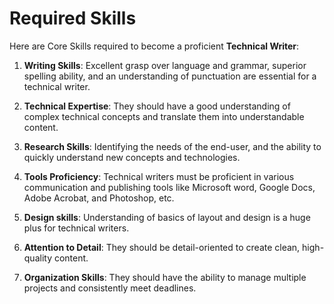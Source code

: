 # Required Skills

Here are Core Skills required to become a proficient **Technical Writer**:

1. **Writing Skills**: Excellent grasp over language and grammar, superior spelling ability, and an understanding of punctuation are essential for a technical writer. 

2. **Technical Expertise**: They should have a good understanding of complex technical concepts and translate them into understandable content. 

3. **Research Skills**: Identifying the needs of the end-user, and the ability to quickly understand new concepts and technologies.

4. **Tools Proficiency**: Technical writers must be proficient in various communication and publishing tools like Microsoft word, Google Docs, Adobe Acrobat, and Photoshop, etc. 

5. **Design skills**: Understanding of basics of layout and design is a huge plus for technical writers. 

6. **Attention to Detail**: They should be detail-oriented to create clean, high-quality content. 

7. **Organization Skills**: They should have the ability to manage multiple projects and consistently meet deadlines.